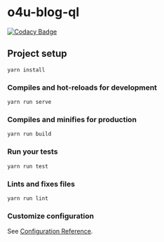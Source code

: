 # o4u-blog-ql

[![Codacy Badge](https://api.codacy.com/project/badge/Grade/4dd6f6db50d149d6bb8b666ee31d3995)](https://www.codacy.com/manual/Taramouse/o4u-blog-ql?utm_source=github.com&amp;utm_medium=referral&amp;utm_content=Taramouse/o4u-blog-ql&amp;utm_campaign=Badge_Grade)

## Project setup
```shell
yarn install
```

### Compiles and hot-reloads for development
```shell
yarn run serve
```

### Compiles and minifies for production
```shell
yarn run build
```

### Run your tests
```shell
yarn run test
```

### Lints and fixes files
```shell
yarn run lint
```

### Customize configuration
See [Configuration Reference](https://cli.vuejs.org/config/).
